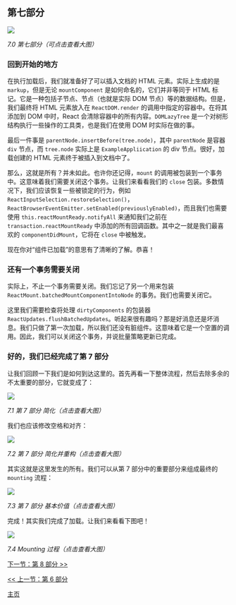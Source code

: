 ## 第七部分

[![](https://rawgit.com/Bogdan-Lyashenko/Under-the-hood-ReactJS/master/stack/images/7/part-7.svg)](https://rawgit.com/Bogdan-Lyashenko/Under-the-hood-ReactJS/master/stack/images/7/part-7.svg)

<em>7.0 第七部分（可点击查看大图）</em>

### 回到开始的地方

在执行加载后，我们就准备好了可以插入文档的 HTML 元素。实际上生成的是 `markup`，但是无论 `mountComponent` 是如何命名的，它们并非等同于 HTML 标记。它是一种包括子节点、节点（也就是实际 DOM 节点）等的数据结构。但是，我们最终将 HTML 元素放入在 `ReactDOM.render` 的调用中指定的容器中。在将其添加到 DOM 中时，React 会清除容器中的所有内容。`DOMLazyTree` 是一个对树形结构执行一些操作的工具类，也是我们在使用 DOM 时实际在做的事。

最后一件事是 `parentNode.insertBefore(tree.node)`，其中 `parentNode` 是容器 `div` 节点，而 `tree.node` 实际上是 `ExampleAppliication` 的 div 节点。很好，加载创建的 HTML 元素终于被插入到文档中了。

那么，这就是所有？并未如此。也许你还记得，`mount` 的调用被包装到一个事务中。这意味着我们需要关闭这个事务。让我们来看看我们的 `close` 包装。多数情况下，我们应该恢复一些被锁定的行为，例如 `ReactInputSelection.restoreSelection()`，`ReactBrowserEventEmitter.setEnabled(previouslyEnabled)`，而且我们也需要使用 `this.reactMountReady.notifyAll` 来通知我们之前在 `transaction.reactMountReady` 中添加的所有回调函数。其中之一就是我们最喜欢的 `componentDidMount`，它将在 `close` 中被触发。

现在你对“组件已加载”的意思有了清晰的了解。恭喜！

### 还有一个事务需要关闭

实际上，不止一个事务需要关闭。我们忘记了另一个用来包装 `ReactMount.batchedMountComponentIntoNode` 的事务。我们也需要关闭它。

这里我们需要检查将处理 `dirtyComponents` 的包装器 `ReactUpdates.flushBatchedUpdates`。听起来很有趣吗？那是好消息还是坏消息。我们只做了第一次加载，所以我们还没有脏组件。这意味着它是一个空置的调用。因此，我们可以关闭这个事务，并说批量策略更新已完成。

### 好的，我们已经完成了**第 7 部分**

让我们回顾一下我们是如何到达这里的。首先再看一下整体流程，然后去除多余的不太重要的部分，它就变成了：

[![](https://rawgit.com/Bogdan-Lyashenko/Under-the-hood-ReactJS/master/stack/images/7/part-7-A.svg)](https://rawgit.com/Bogdan-Lyashenko/Under-the-hood-ReactJS/master/stack/images/7/part-7-A.svg)

<em>7.1 第 7 部分 简化（点击查看大图）</em>

我们也应该修改空格和对齐：

[![](https://rawgit.com/Bogdan-Lyashenko/Under-the-hood-ReactJS/master/stack/images/7/part-7-B.svg)](https://rawgit.com/Bogdan-Lyashenko/Under-the-hood-ReactJS/master/stack/images/7/part-7-B.svg)

<em>7.2 第 7 部分 简化并重构（点击查看大图）</em>

其实这就是这里发生的所有。我们可以从第 7 部分中的重要部分来组成最终的 `mounting` 流程：

[![](https://rawgit.com/Bogdan-Lyashenko/Under-the-hood-ReactJS/master/stack/images/7/part-7-C.svg)](https://rawgit.com/Bogdan-Lyashenko/Under-the-hood-ReactJS/master/stack/images/7/part-7-C.svg)

<em>7.3 第 7 部分 基本价值（点击查看大图）</em>

完成！其实我们完成了加载。让我们来看看下图吧！


[![](https://rawgit.com/Bogdan-Lyashenko/Under-the-hood-ReactJS/master/stack/images/7/mounting-parts-C.svg)](https://rawgit.com/Bogdan-Lyashenko/Under-the-hood-ReactJS/master/stack/images/7/mounting-parts-C.svg)

<em>7.4 Mounting 过程（点击查看大图）</em>

[下一节：第 8 部分 >>](./Part-8.md)

[<< 上一节：第 6 部分](./Part-6.md)


[主页](./README.md)
